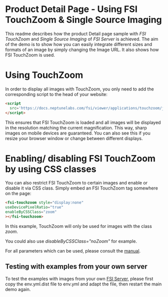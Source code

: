 # Product Detail Page - Using FSI TouchZoom & Single Source Imaging

This readme describes how the product Detail page sample with *FSI TouchZoom* and *Single Source Imaging* of *FSI Server* is achieved.
The aim of the demo is to show how you can easily integrate different sizes and formats of an image by simply changing the Image URL.
It also shows how FSI TouchZoom is used.

# Using TouchZoom

In order to display all images with TouchZoom, you only need to add the corresponding script
to the head of your website:

```html
<script
  src='https://docs.neptunelabs.com/fsi/viewer/applications/touchzoom/js/fsitouchzoom.js'>
</script>
```
This ensures that FSI TouchZoom is loaded and all images will be displayed in the resolution matching the current magnification.
This way, sharp images on mobile devices are guaranteed.
You can also see this if you resize your browser window or change between different displays.

# Enabling/ disabling FSI TouchZoom by using CSS classes

You can also restrict FSI TouchZoom to certain images and enable or disable it via CSS class.
Simply embed an FSI TouchZoom tag somewhere on the page:

```html
<fsi-touchzoom style="display:none"
useDevicePixelRatio="true"
enableByCSSClass="zoom"
></fsi-touchzoom>
```
In this example, TouchZoom will only be used for images with the class *zoom*.

You could also use *disableByCSSClass="noZoom"* for example.

For all parameters which can be used, please consult the [manual](https://docs.neptunelabs.com/fsi-viewer/latest/fsi-touchzoom).

## Testing with examples from your own server

To test the examples with images from your own [FSI Server](https://www.neptunelabs.com/fsi-server/), please first copy the env.yml.dist file to env.yml and adapt the file, then restart the main demo again.
